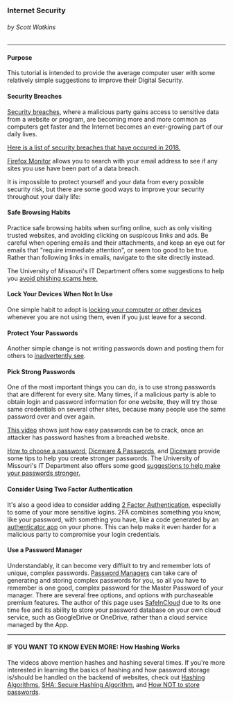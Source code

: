 ### Internet Security
###### by Scott Watkins

---

#### Purpose
This tutorial is intended to provide the average computer user with some relatively simple suggestions to improve their Digital Security.

#### Security Breaches
[Security breaches](https://en.wikipedia.org/wiki/Data_breach), where a malicious party gains access to sensitive data from a website or program, are becoming more and more common as computers get faster and the Internet becomes an ever-growing part of our daily lives.

[Here is a list of security breaches that have occured in 2018.](https://www.identityforce.com/blog/2018-data-breaches) 

[Firefox Monitor](https://monitor.firefox.com/) allows you to search with your email address to see if any sites you use have been part of a data breach.

It is impossible to protect yourself and your data from every possible security risk, but there are some good ways to improve your security throughout your daily life: 

#### Safe Browsing Habits
Practice safe browsing habits when surfing online, such as only visiting trusted websites, and avoiding clicking on suspicous links and ads. Be careful when opening emails and their attachments, and keep an eye out for emails that "require immediate attention", or seem too good to be true. Rather than following links in emails, navigate to the site directly instead. 

The University of Missouri's IT Department offers some suggestions to help you [avoid phishing scams here.](https://www.umsystem.edu/makeitsafe/phishing)

#### Lock Your Devices When Not In Use
One simple habit to adopt is [locking your computer or other devices](http://www.netstandard.com/always-lock-computer/) whenever you are not using them, even if you just leave for a second.

#### Protect Your Passwords
Another simple change is not writing passwords down and posting them for others to [inadvertently see](https://hotforsecurity.bitdefender.com/blog/hawaiis-missile-alert-agency-keeps-its-password-on-a-post-it-note-19461.html).

#### Pick Strong Passwords
One of the most important things you can do, is to use strong passwords that are different for every site. Many times, if a malicious party is able to obtain login and password information for one website, they will try those same credentials on several other sites, because many people use the same password over and over again.

[This video](https://www.youtube.com/watch?v=7U-RbOKanYs) shows just how easy passwords can be to crack, once an attacker has password hashes from a breached website.

[How to choose a password](https://www.youtube.com/watch?v=3NjQ9b3pgIg), [Diceware & Passwords](https://www.youtube.com/watch?v=Pe_3cFuSw1E), and [Diceware](http://world.std.com/~reinhold/diceware.html) provide some tips to help you create stronger passwords. The University of Missouri's IT Department also offers some good [suggestions to help make your passwords stronger.](https://umsystem.edu/makeitsafe/passwords)

#### Consider Using Two Factor Authentication
It's also a good idea to consider adding [2 Factor Authentication](https://www.youtube.com/watch?v=ZXFYT-BG2So), especially to some of your more sensitive logins. 2FA combines something you know, like your password, with something you have, like a code generated by an [authenticator app](https://www.google.com/landing/2step/) on your phone. This can help make it even harder for a malicious party to compromise your login credentials.

#### Use a Password Manager
Understandably, it can become very diffiult to try and remember lots of unique, complex passwords. [Password Managers](https://www.pcmag.com/article2/0,2817,2475964,00.asp) can take care of generating and storing complex passwords for you, so all you have to remember is one good, complex password for the Master Password of your manager. There are several free options, and options with purchaseable premium features. The author of this page uses [SafeInCloud](https://safe-in-cloud.com/en/) due to its one time fee and its ability to store your password database on your own cloud service, such as GoogleDrive or OneDrive, rather than a cloud service managed by the App.

 ---

#### IF YOU WANT TO KNOW EVEN MORE: How Hashing Works
The videos above mention hashes and hashing several times. If you're more interested in learning the basics of hashing and how password storage is/should be handled on the backend of websites, check out [Hashing Algorithms](https://www.youtube.com/watch?v=b4b8ktEV4Bg), [SHA: Secure Hashing Algorithm](https://www.youtube.com/watch?v=DMtFhACPnTY), and [How NOT to store passwords](https://www.youtube.com/watch?v=8ZtInClXe1Q).